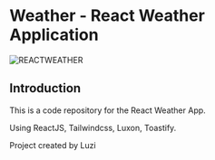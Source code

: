 # Weather - React Weather Application
![REACTWEATHER](https://i.imgur.com/3rP2zDo.png)

## Introduction
This is a code repository for the React Weather App.

Using ReactJS, Tailwindcss, Luxon, Toastify.

Project created by Luzi 
